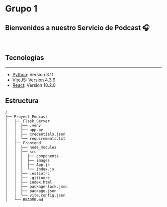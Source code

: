 # Grupo 1

## Bienvenidos a nuestro Servicio de Podcast 🎧

<br/>

## Tecnologías
***
* [Python](https://www.python.org/): Version 3.11 
* [ViteJS](https://vitejs.dev): Version 4.3.9
* [React](https://example.com): Version 18.2.0

## Estructura
````
/
├── Proyect_Podcast
│   ├── Flask_Server
│   │  ├── .venv
│   │  ├── app.py
│   │  ├── credentials.json
│   │  └── requirements.txt
│   ├── Frontend
│   │  ├── node_modules
│   │  ├── src
│   │  │  ├── components
│   │  │  ├── images
│   │  │  ├── App.js
│   │  │  └── index.js
│   │  ├── .eslintrc
│   │  ├── .gitinore
│   │  ├── index.html
│   │  ├── package-lock.json
│   │  ├── package.json
│   │  └── vite.config.json
│   └── README.md
````
